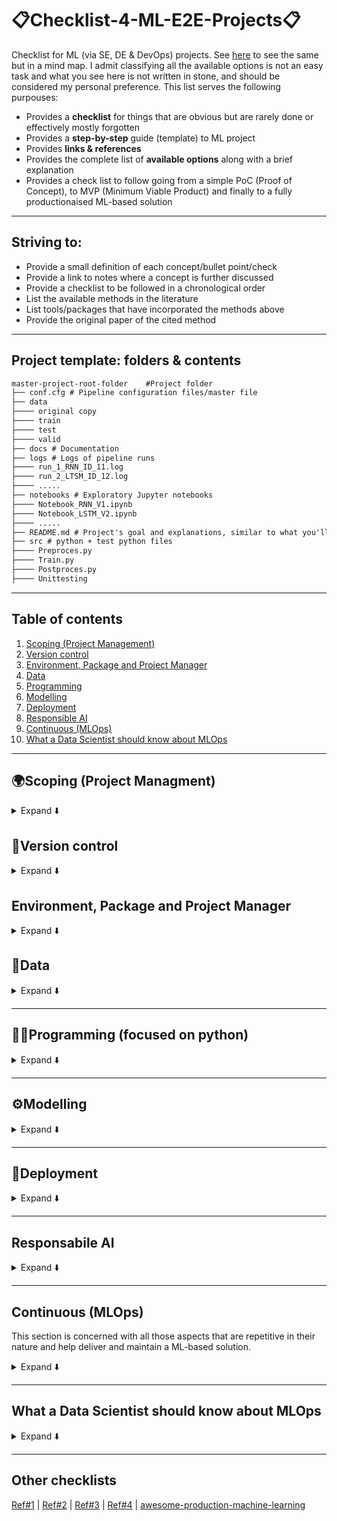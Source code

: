#  📋Checklist-4-ML-E2E-Projects📋
Checklist for ML (via SE, DE & DevOps) projects. See [here](https://github.com/kyaiooiayk/The-Data-Scientist-Mind-Map) to see the same but in a mind map. I admit classifying all the available options is not an easy task and what you see here is not written in stone, and should be considered my personal preference. This list serves the following purpouses:
- Provides a **checklist** for things that are obvious but are rarely done or effectively mostly forgotten
- Provides a **step-by-step** guide (template) to ML project
- Provides **links & references**
- Provides the complete list of **available options** along with a brief explanation
- Provides a check list to follow going from a simple PoC (Proof of Concept), to MVP (Minimum Viable Product) and finally to a fully productionaised ML-based solution
***

## Striving to:
- Provide a small definition of each concept/bullet point/check
- Provide a link to notes where a concept is further discussed
- Provide a checklist to be followed in a chronological order
- List the available methods in the literature
- List tools/packages that have incorporated the methods above
- Provide the original paper of the cited method
***
  
## Project template: folders & contents

```diff
master-project-root-folder    #Project folder
├── conf.cfg # Pipeline configuration files/master file
├── data
├──── original copy
├──── train
├──── test
├──── valid
├── docs # Documentation
├── logs # Logs of pipeline runs
├──── run_1_RNN_ID_11.log
├──── run_2_LTSM_ID_12.log
├──── .....
├── notebooks # Exploratory Jupyter notebooks 
├──── Notebook_RNN_V1.ipynb
├──── Notebook_LSTM_V2.ipynb
├──── .....
├── README.md # Project's goal and explanations, similar to what you'll find on GitHub
├── src # python + test python files
├──── Preproces.py
├──── Train.py
├──── Postproces.py
├──── Unittesting
```
***

## Table of contents
1. [Scoping (Project Management)](#scoping-project-managment)
2. [Version control](#version-control)
3. [Environment, Package and Project Manager](#environment-package-and-project-manager)
4. [Data](#data)
5. [Programming](#%EF%B8%8Fprogramming-focused-on-python)
6. [Modelling](#modelling)
7. [Deployment](#deployment)
8. [Responsible AI](#responsabile-ai)
9. [Continuous (MLOps)](#continuous-mlops)
10. [What a Data Scientist should know about MLOps](#what-a-data-scientist-should-know-about-mlops)
***

## 🌍Scoping (Project Managment)
<details>
<summary>Expand ⬇️</summary>
<br>

- Frame the problem and look at the big picture    
- 🏦 BI (Business Intelligence) Tools involves the functions, strategies, and tools companies use to collect, process, and analyze data [Ref](https://www.coursera.org/articles/bi-tools). These tools can help framing the problem:
    - [Microsoft Power BI](https://powerbi.microsoft.com/en-us/what-is-power-bi/)
    - [Tableau](https://www.tableau.com/products/desktop)
    - [QlikSense](https://www.qlik.com/us/products/qlik-sense)
    - [Dundas BI](https://insightsoftware.com/dundas/)
    - [Sisense](https://www.sisense.com/)
- ❓ What is the project main objective(s)?
- ❓ Which part of the main objective the ML model(s) is addressing?
- 📈📉 Establish a [baseline](https://blog.ml.cmu.edu/2020/08/31/3-baselines/) against which your ML will be considered successful (an improvement against the baseline)
- ❓ Are there any solutions not based on a ML model? You are likely to be asked to compared your method against some no-ML model!
- ❓ Can How would you solve the problem manually?
    - ✅ Yes, then how would you do it?
    - ❌ No, then something more complex is needed
- Define the objectives in business terms. This involvs choosing the business KPIs (key performance indicators). These are what businesses use to measure the uplift brought in by the ML-based solution.
- 🚔 Now put yourself in the **user seat** and make sure there is an alignment btw business KPIs and those stricly related to the users.
- Think about how the ML soluion will be used
- 📈 Monitor your project's objective(s) over time. Yes, you heard it right; do not monitor only the results. Requirements and project's goal do tend to change over time unfortunately.
- 🗣️ Talk to the domain experts, they are those with the domain knowledge 
- ⚠️ Keep track of what did not work as you develop your ML solution. Knowledge is not only about what worked, but largely what didn't.
- 🔄 Keep in mind that ML solutions are not one-shot solutions. They need to be 1) followed and 2) developed over time
- Tool to manage/projects/people:    
    - [Jira](https://www.atlassian.com/software/jira)
    - [Confluence](https://www.atlassian.com/software/confluence) | [Jira vs. Confluence](https://elements-apps.com/blog/jira-and-confluence/)
    - [Trello](https://trello.com/home)
- <ins>Choose btw these different 3 scenarios</ins> (do not underestimate the importance of this, and this is the reason why it is under scoping and not under data or modelling section):
    - **Data driven**: means the creation of technologies, skills, and an environment by ingesting a large amount of data. This does not mean data centric.
    - **Data centric**: involves systematically altering/improving datasets in order to increase the accuracy of your ML applications.
    - **Model centric**: keep the data the same, and you only improve the code/model architecture. What happens when new data is added or changed? The risk of having a bias-to-that-batch-of-data model is very high. 
    - [Model centric vs. data centric](https://neptune.ai/blog/data-centric-vs-model-centric-machine-learning)
- ❓ Batch vs. real-time inference?
- <ins>Pipeline types:</ins>
  - Data pipeline
  - Model pipeline
  - Serving pipeline
- [List of lessons learnt | Learn from others' mistakes](https://github.com/kyaiooiayk/Awesome-ML-Lessons-Learnt)
</details>

## 💾Version control
<details>
<summary>Expand ⬇️</summary>
<br>

- Decide between GitHub and GitLab
- Create .gitignore file | [Example #1](https://github.com/kyaiooiayk/Git-Cheatsheet/blob/main/.gitignore)
- Configure git Hooks | [Notes](https://github.com/kyaiooiayk/Git-Cheatsheet/tree/main#git-hooks)

</details>
  
## Environment, Package and Project Manager
<details>
<summary>Expand ⬇️</summary>
<br>
  
- Conda | [Notes](https://github.com/kyaiooiayk/Environment-Package-and-Project-Manager)
- pip | [Notes](https://github.com/kyaiooiayk/Environment-Package-and-Project-Manager)
- Poetry | [Notes](https://github.com/kyaiooiayk/Environment-Package-and-Project-Manager)

</details>

## 💽Data
<details>
<summary>Expand ⬇️</summary>
<br>

- How much data do I need?
    - Rule of thumb #1: roughly 10 times as many examples (rows) as there are degrees of freedom (features) | [Ref](https://www.kdnuggets.com/2019/06/5-ways-lack-data-machine-learning.html)
    - If you are bound to a small dataset, this may be good for PoC (Proof of Concept), but for a production-ready model, you'd need many more | [Ref](https://www.kdnuggets.com/2019/06/5-ways-lack-data-machine-learning.html)
- Data sourcing/collection/ingestion:
    - Check legal obligations, and get the authorization if necessary
    - 🌐 Collect your data from the web via scraping | [Notes](https://github.com/kyaiooiayk/Website-Scrapers)
    - Collect data via third party API 
    - Build your own dataset
    - Create/augment your data with some synthetic data generation techniques
    - Dowload some open source. Best resource is probably [Kaggle](https://www.kaggle.com/)
    - Ensure sensitive information is deleted or protected (e.g., anonymised)
- Is the data enough? How do you deal with the lack of data?
    - Try to establish a real data culture within your organization. From now on, you start tracking users.
    - Build a free application and give it away while tacking how others use it. Facebook and Google are not far from this modus operandi.
    - Naive Bayes algorithm is among the simplest classifiers and learns remarkably well from relatively small data sets.
    - Consider using less complex algorithm; for instance limiting the depth of your decision tree.
    - Consider using ensemble method.
    - Consider using linear models such as liner/logistic regression where only linear interaction are modelled.
    - Use transfer learning and this is the de-facto standard for LLM.
    - Consider data augmentation. So for vision taks, you could rotate, scale etc ..
    - ⚠️ Keep in mind that using synthetic data could potentially introduce bias on a real world phenomenon.
- Is data labelling necessary?:
    - ✅ Yes, then is human expertise available? Labelling is expensive as it involves many man hours. Consider automating it as much as you can.
    - ❌ No, then unsupervised learning must be used
- Data versioning. Available tools:
    - [DVC](https://dvc.org/) | [Notes](https://github.com/kyaiooiayk/MLOps-Machine-Learning-Operations/tree/master/tutorials/VCS/DVC)
    - [DAGsHub](https://dagshub.com/)
    - [Activeloop](https://www.activeloop.ai/)
    - [Modelstore](https://modelstore.readthedocs.io/en/latest/)
    - [ModelDB](https://github.com/VertaAI/modeldb/)
- ❓ Is there a data bias?
    - ✅ Yes, take action
    - ❌ No, proceed
- Keep a copy of the original unclean data where possible.
- Data ingestion/wrangling:
    - 🐼 [Pandas](https://pandas.pydata.org/) for dataset < 32Gb. For dataset that do not fit in memory you can load different chucks at the time | [Notes](https://github.com/kyaiooiayk/Pandas-Notes)
    - 🐻‍❄️ [Polars](https://github.com/pola-rs/polars) an optimised version of Pandas.
    - [Dask](https://www.dask.org/) for dataset 1Gb-100Gb | [Notes](https://github.com/kyaiooiayk/Dask) 
    - ✨[PySpark](https://spark.apache.org/docs/latest/api/python/) for dataset >100 Gb | [Notes](https://github.com/kyaiooiayk/pySpark-Notes)
    - 🏹 [Apache PyArrow](https://arrow.apache.org/docs/python/index.html) is a cross-language development platform for in-memory data. It is a good option when data is stored in many components, for example, reading a parquet file with Python (pandas) and transforming to a Spark dataframe, Falcon Data Visualization or Cassandra without worrying about conversion. [Ref](https://towardsdatascience.com/a-gentle-introduction-to-apache-arrow-with-apache-spark-and-pandas-bb19ffe0ddae)
    - 🧱 [Databricks](https://www.databricks.com/) develops a web-based platform for working with Spark, that provides automated cluster management and IPython-style notebooks. | [Databricks vs. Azure databricks](https://www.websitebuilderinsider.com/is-azure-databricks-same-as-databricks/)
- Data cleaning
  - A comprehensive guide to bad quality data scenarios can be found [here](https://github.com/Quartz/bad-data-guide)
  - [cleanlab](https://github.com/cleanlab/cleanlab) automatically detects problems in a ML dataset. This data-centric AI package facilitates machine learning with messy, real-world data by providing clean labels for robust training and flagging errors in your data.
- Data labeling
- Data validation. Establish a data schema which helps validate the data. Especially for [concept drift](https://machinelearningmastery.com/gentle-introduction-concept-drift-machine-learning/). Some commercial tools are:
    - [Pandera](https://pandera.readthedocs.io/en/stable/) | [Notes](https://github.com/kyaiooiayk/MLOps-Machine-Learning-Operations/tree/master/tutorials/Data_validation/Pandera)
    - [Great Expectations](https://greatexpectations.io/) | [Notes](https://github.com/kyaiooiayk/MLOps-Machine-Learning-Operations/tree/master/tutorials/Data_validation/Great_expectations)
- 💽 Data storage:
    - Structured data: SQL. RDB (relational database) is a database that stores data into tables with rows and columns. To be able to process SQL queries on huge volumes of data that is stored in Hadoop cluster, specialised tools are needed. Here are some options:
        - 🐝 [Hive](https://hive.apache.org/) | [Notes](https://github.com/kyaiooiayk/MLOps-Machine-Learning-Operations/blob/master/tutorials/Hive.md) (twice as popular as Pig and developed by Facebook). Hive provides SQL type querying language for the ETL purpose on top of Hadoop file system. 
        - 🐷 [Pig](https://pig.apache.org/) (less popular than Hive)
        -  🦌 [Impala](https://impala.apache.org/docs/build/html/topics/impala_langref.html) | [Hive vs. Impala](https://www.tutorialspoint.com/impala/impala_overview.htm)
    - Unstructured data: NoSQL
- Data file format | [Notes](https://github.com/kyaiooiayk/Data-Format-Notes)
  - CSV (Comma Separated Values) is a row-based file format storage.
  - JSON (JavaScript Object Notation) is language agnostic and supports a number of data types which includes list, dictionary, string, integer, float, boolean, Null.
  - YAML (Yet Another Markup Language) is a human-readable data-serialisation language. It is commonly used for configuration files and in applications where data is being stored or transmitted.  Both JSON and YAML are developed to provide a human-readable data interchange format
  - Parquet is a column-based file format storage and is good for storing big data of any kind (structured data tables, images, videos, documents).
  - XML (Extensible Markup Language)is exclusively designed to send and receive data back and forth between clients and servers.
- Data transformation
- What is EDA?
  - Explore the data to gain insights: Do I have the right signals for the model?
  - Identify the feasibility of the project: Is it possible to deliver a solution using the data I have?
  - Craft a story: Can I reveal useful patterns in the data to the stakeholder?
- What to do in a EDA (Exploratory Design Analysis)?
    - Type (categorical, int/float, bounded/unbounded, text, structured, etc.)
    - % of missing values
    - Noisiness and type of noise (stochastic, outliers, rounding errors, etc.)
    - Type of distribution (Gaussian, uniform, logarithmic, etc.)
    - Study the correlations between features and targets
        - If no method shows some sort of correlation btw features and targets, then you may want to study the problem harder!
    - Document in a report what you have learnt
- Data cleaning:
    - Are the any outliers? If yes, ask yourself why.
    - Fill in missing values via some imputation strategies. Treat your data transformation choices as hyperparameters, especially when you are not sure about them (e.g., replace with zero, mean, meadina or just drop the rows?):
        - Zero, mean or median
        - Drop row values or the entire columns if too many row values are missing
- Features scaling:
    - If a deep learning application this is almost certaintly done. If you have two options here:
      - Min/max scaling
      - Mean/std scaling
    - If not a DL application it depends. For instance model based on decision trees are insensitive to features scaling.
- <ins>Feature engineering</ins> | [Notes](https://drive.google.com/drive/u/2/folders/1ABSeXMUvG-AbFcxvFxJ0J0xpFDYUuA21) | [Tutorials](https://github.com/kyaiooiayk/Feature-Correlation-Selection-Importance-Engineering-Notes):
    - Discretize continuous features
    - Add transformations like: log(x), sqrt(x), x^2, etc...
    - Aggregate features into common bin
- <ins>Dashboard</ins>:
    - Bokeh
    - Plotly
- <ins>Data splitting</ins> | [Notes](https://drive.google.com/drive/u/1/folders/1flGUtgLDQsC3FyK9Nm-aafoSEDMNj5Ir):
    - Large dataset (CV may not be necessary):
        - Train
        - Test: (no data snooping!)
    - Small dataset (use CV while testing):
        - Train
        - Test: (no data snooping!)
        - Validation
    - No data or only a handful of examples. Enough/handful means some in order to get a sense of the problem specification but too few to train an algorithm). Consider these options:
      - A literature review
      - Analyse what others have done may give you a sense of what’s feasible.
- Build an ETL/ELT (Extra, Transform & Load) pipeline | [Notes](https://github.com/kyaiooiayk/ETL-and-ML-Pipelines-Notes/blob/main/README.md):
    - **ETL** is best used for on-premise data that needs to be structured before uploading it to a relational data warehouse. This method is typically implemented when datasets are small and there are clear metrics that a business values because large datasets will require more time to process and parameters are ideally defined before the transformation phase.
    - **ELT** is best suited for large volumes of data and implemented in cloud environments where the large storage and computing power available enables the data lake to quickly store and transform data as needed. ELT is also more flexible when it comes to the format of data but will require more time to process data for queries since that step only happens as needed versus ETL where the data is instantly queryable after loading.
</details>

***

## 🧑‍💻️Programming (focused on python)
<details>
<summary>Expand ⬇️</summary>
<br>

- [DRY](https://www.earthdatascience.org/courses/earth-analytics/automate-science-workflows/write-efficient-code-for-science-r/) - Don't repeat yourself. If you find yourself writing the same code more than twice. Modularise it and save it in a repo, for yourself in the next project and colleagues.
- [SOLID](https://en.wikipedia.org/wiki/SOLID): is a mnemonic acronym for five design principles intended to make object-oriented designs more understandable, flexible, and maintainable.
  - The Single-responsibility principle: "There should never be more than one reason for a class to change."[5] In other words, every class should have only one responsibility.
  - The Open–closed principle: "Software entities ... should be open for extension, but closed for modification."[7]
  - The Liskov substitution principle: "Functions that use pointers or references to base classes must be able to use objects of derived classes without knowing it."[8] See also design by contract.[8]
  - The Interface segregation principle: "Clients should not be forced to depend upon interfaces that they do not use."[9][4]
  - The Dependency inversion principle: "Depend upon abstractions, [not] concretions."[10][4]
- <ins>OOP (Object-Oriented Programming)</ins>:
  - Inheritance vs. composition: 'is-a' vs. 'has-a' relationship | [Tutorial](https://github.com/kyaiooiayk/Python-Programming/blob/main/tutorials/Composition%20vs.%20inheritance.ipynb)
- <ins>Code release</ins>:
    - Major
    - Minor
    - Patch
- <ins>Code versionning</ins>:
    - [GitHub](https://github.com/) | [Notes](https://github.com/kyaiooiayk/Git-Cheatsheet)
    - [GitLab](https://about.gitlab.com/) GitHub and GitLab are remote server repositories based on GIT. GitHub is a collaboration platform that helps review and manage codes remotely. GitLab is the same but is majorly focused on DevOps and CI/CD. 
    - [Jenkins](https://www.jenkins.io/) | [Notes](https://github.com/kyaiooiayk/MLOps-Machine-Learning-Operations/tree/master/tutorials/Jenkins)
    - [CircleCI](https://circleci.com/)
    - [Travis CI](https://www.travis-ci.com/)
- <ins>Production-grade code</ins> | [Notes](https://github.com/kyaiooiayk/Awesome-Python-Programming-Notes/tree/main/tutorials/Production-grade%20code):
    - **Factory Pattern** is used to decouple data IO, or in other words the data sources (SQL, pandas etc ..)
    - **Strategy Pattern** is used to decouple algorithms.
    - **Adapter Pattern** is used to decouple external services.
- <ins>Python style guide</ins>
  - [Google Python Style Guide](https://google.github.io/styleguide/pyguide.html#Threading)
  - [Python code style guidelines](https://github.com/kyaiooiayk/Awesome-Python-Programming-Notes/blob/main/tutorials/Code_style.md)
- <ins>Linters & Formatter | [Notes #1](https://github.com/kyaiooiayk/Python-Programming/blob/main/tutorials/Code_style.md) | [Notes #2](https://inventwithpython.com/blog/2022/11/19/python-linter-comparison-2022-pylint-vs-pyflakes-vs-flake8-vs-autopep8-vs-bandit-vs-prospector-vs-pylama-vs-pyroma-vs-black-vs-mypy-vs-radon-vs-mccabe/)</ins>:
    - [Pylint](https://pypi.org/project/pylint/) is a static code analyser for Python 2 or 3. it analyses your code without actually running it. It checks for errors, enforces a coding standard, looks for code smells, and can make suggestions about how the code could be refactored. | [Why no one uses Pylint](https://pythonspeed.com/articles/pylint/). Install it with `pip install pylint`. Usage: `pylint file.py --errors-only --disable=C,R` or `pylint file.py --errors-only --disable=C,R`
    - Pyflakes
    - autopep8
    - Bandit
    - Prospector
    - Pylama
    - Pyroma
    - [Mypy](https://mypy.readthedocs.io/en/stable/) is an optional static type checker for Python that aims to combine the benefits of dynamic (or "duck") typing and static typing. Mypy combines the expressive power and convenience of Python with a powerful type system and compile-time type checking. 
    - Radon
    - mccabe 
    - [Black](https://black.readthedocs.io/en/stable/) is essentially an autoformatter.
    - [pycodestyle](https://pypi.org/project/pycodestyle/) is similar to black but the big difference between black and pycodestyle is that black does reformat your code, whereas pycodestyle just complains.
    - [Flake8](https://flake8.pycqa.org/en/latest/) does much more than what black does. Flake8 is very close to be perfectly compatible with black.
    - ⭐️[Ruff](https://beta.ruff.rs/docs/) An extremely fast Python linter, written in Rust. Ruff can be used to replace Flake8 (plus dozens of plugins), isort, pydocstyle, yesqa, eradicate, pyupgrade, and autoflake, all while executing tens or hundreds of times faster than any individual tool.
- <ins>Production Code (How maintainable is it?)</ins>:
    - **Refactoring** aims to revisit the source code in order to improve operation without altering functionality. | [Notes](https://github.com/kyaiooiayk/Awesome-Python-Programming-Notes/tree/main/tutorials/Production-grade%20code)     
- <ins>Code optimisation (How fast is it?)</ins>:
    - **Profilers** are tools  that aim to assess the space or time complexity of a program, the usage of particular instructions, or the frequency and duration of function calls. | [Notes on how to profile parallel jobs](https://github.com/kyaiooiayk/High-Performance-Computing-in-Python/tree/master/tutorials/Profiling_SKLearn_Parallel_Jobs) | [Notes on how to profile on jupyter notebook](https://github.com/kyaiooiayk/High-Performance-Computing-in-Python/blob/master/tutorials/Code_profiling.ipynb)
    - **Caching** consists in keeping recently (or frequently) used data in a memory location that has cheap and fast access for repeated queries. | [Notes](https://github.com/kyaiooiayk/High-Performance-Computing-in-Python/blob/master/tutorials/Caching.ipynb)
    - **Multi-threading** [Tutorials](https://github.com/kyaiooiayk/High-Performance-Computing-in-Python/tree/master/tutorials) | [Notes](https://drive.google.com/drive/u/1/folders/13mzxrofldkbdgF_eT5EPZ1cEiCgOT78d)
    - **Multi-processing** [Tutorials](https://github.com/kyaiooiayk/High-Performance-Computing-in-Python/tree/master/tutorials) | [Notes](https://drive.google.com/drive/u/1/folders/13mzxrofldkbdgF_eT5EPZ1cEiCgOT78d)
    - **Cython** [Note](https://github.com/kyaiooiayk/High-Performance-Computing-in-Python/tree/master/tutorials)
    - **Numba** [Note](https://github.com/kyaiooiayk/High-Performance-Computing-in-Python/tree/master/tutorials)
    - **Scoop** [Note](https://github.com/kyaiooiayk/High-Performance-Computing-in-Python/tree/master/tutorials)
- <ins>Code testing</ins>:
    - [Unittesting](https://docs.python.org/3/library/unittest.html) | [Notes](https://github.com/kyaiooiayk/Python-Programming/tree/main/tutorials/Unittesting) Unit tests point to a specific issue that requires fixing. 
    - [Doctest](https://docs.python.org/3/library/doctest.html#module-doctest) | is a module considered easier to use than the unittest, though the latter is more suitable for more complex tests. doctest is a test framework that comes prepackaged with Python. | [Notes](https://github.com/kyaiooiayk/Python-Programming/tree/main/tutorials/Doctest)
    - [Functional testing](https://brightsec.com/blog/unit-testing-vs-functional-testing/) checks the entire application thus, it mainly indicates a general issue without pointing out a specific problem.
    - TDD (Test Driven Development) is a software development method where you define tests before you start coding the actual source code.
 | [Notes](https://github.com/kyaiooiayk/Python-Programming/blob/main/tutorials/Test-driven%20Development%20(TDD)/README.md)
- <ins>Code obfuscation | [Notes](https://github.com/kyaiooiayk/Python-Source-Code-Obfuscation/edit/main/README.md)</ins>:
    - [pyarmor](https://pypi.org/project/pyarmor/) - It provides full obfuscation with hex-encoding; apparently doesn’t allow partial obfuscation of variable/function names only.
    - [python-minifier](https://pypi.org/project/python-minifier/) — It minifies the code and obfuscates function/variable names. 
    - [pyminifier](https://pypi.org/project/pyminifier/) - It does a good job in obfuscating names of functions, variables, literals; can also perform hex-encoding (compression) similar as pyarmor. Problem: after obfuscation the code may contain syntax errors and not run.
    - [cython](https://cython.org/) - Cython is an optimising static compiler that takes your .py modules and translates them to high-performant C files. Resulting C files can be compiled into native binary libraries with no effort. When the compilation is done there’s no way to reverse compiled libraries back to readable Python source code. What distinguishes this option from the other is that this can be used is to make your code run faster rather than obfuscating it.
- <ins>Code shipping</ins>:
    - Maven : it is used to create deployment package.
    - Containersition with [Docker](https://www.docker.com/) | [Notes](https://github.com/kyaiooiayk/Docker-Notes) is the golden and widespread standard
- <ins>Code packaging</ins> is the action of creating a package out of your python project wiht the intent to distribute it. This consists in adding the necessary files, structure and how to build the package. Further one can also upload it to the Python Package Index (PyPI). | [Notes](https://github.com/kyaiooiayk/Python-project-template/blob/main/README.md)
    
</details>

***

## ⚙️Modelling
<details>
<summary>Expand ⬇️</summary>
<br>

- 📖 Read about the topic/field you are building a ML solution for
- ❓ How should you frame this problem supervised/unsupervised)?
- ❓ How is the data coming in: online/offline?
- Get a feeling of what the SOTA (State Of The Art)
- List the assumptions you or others have made so far
- <ins>Although this checklist is heavily focused on ML-based model, consider the following</ins>:
  - Build a heuristic model. This can be used as a back-up solution to fall to and an easy one to explain.
  - Build a statistical model. Although, this is said not to scale well for large data, there is still room for some experimentation.
  - Buil a ML model. Yes, I am aware of the fact that some ML solution are simply best in class (see CV) and building other model is simple not worth your time!
  - Build a hybrid model if possible. Reality is never black and white, it's a mix!
- Keep track of your model versions
- Select what the feature(s) vs. target(s) are
-  🐣 Is a base model available (at the beginning)?
  - Yes, consider it and benchmark any future models against it
  - No, create one and benchmark any future models against it
- Keep track of your model dependencies
- <ins>Feature selection</ins>:
    - ❓ Can a domain expert help me determine which features are relevant?
    - Let the model decide which feature is important; after you can remove it to make the model more efficient
- How should performance be measured? This means choosing the model metrics (Not model objective function and not necessarily KPIs!)
  - Objective function is a function you ae trying to minimise via some optimisation algorithm
  - Model metrics can be very different from what the objective function
- Is the performance measure aligned with the business objective?
    - ✅ Yes, non techical people / higher level managment will be able to follow the development
    - ❌ No, then ask why? It is fine, but it necessay to find a proxy to link technical and business metrics
- <ins>Choose a model(s)</ins>:
    - First scenario: there are plenty of SOTA options and these are cheap to run. One option would be to explore many different models and short-list the best ones.
    - Second scenario: there are much less SOTA options and these are expesnive to run. This is especially true for DL model. One option would be to concentrate on one of them.
- <ins>Choose a framework</ins>:
    - Non Deep Learning:
        - [Scikit-Learn](https://scikit-learn.org/stable/#)
        - XGBoost
        - LightGBM
        - [CatBoost](https://catboost.ai/) is an open-source software library developed by Yandex. It provides a gradient boosting framework which among other features attempts to solve for Categorical features using a permutation driven alternative compared to the classical algorithm.
    - Deep Learning:
        - [TensorFlow](https://www.tensorflow.org/) is a free and open-source software library for machine learning and artificial intelligence. It can be used across a range of tasks but has a particular focus on training and inference of deep neural networks | [Tutorials&Notes](https://github.com/kyaiooiayk/TensorFlow-TF-Notes)
        - [KERAS](https://keras.io/) It is a wrapper over TF. Most of the model in TF1/2 are implemented in KERAS. Keras is an API designed for human beings, not machines. Keras follows best practices for reducing cognitive load: it offers consistent & simple APIs, it minimizes the number of user actions required for common use cases, and it provides clear & actionable error messages. It also has extensive documentation and developer guides. | [Tutorials&Notes](https://github.com/kyaiooiayk/Keras-Notes)
        - [PyTorch](https://pytorch.org/)
        - [PyTorch Lightning](https://www.pytorchlightning.ai/) is built on top of ordinary (vanilla) PyTorch. The purpose of Lightning is to provide a research framework that allows for fast experimentation and scalability, which it achieves via an OOP approach that removes boilerplate and hardware-reference code.
        - [JAX](https://jax.readthedocs.io/en/latest/notebooks/quickstart.html) is a GPU/TPU-accelerated version of NumPy. It vectorises a Python function and handle all the derivative calculations on said functions. It has a JIT (Just-In-Time) component that takes your code and optimizes it for the XLA compiler, resulting in significant performance improvements over TensorFlow and PyTorch. | [Tutorials&Notes](https://github.com/kyaiooiayk/JAX-Notes)
- <ins>Model versioning</ins>. Available tools:
    - [Hydra](https://hydra.cc/) | [Notes](https://github.com/kyaiooiayk/MLOps-Machine-Learning-Operations/tree/master/tutorials/VCS/Hydra) is a framework to configure complex applications. Effectively, it is used to read in YMAL configuration files.
- <ins>Model training</ins>:
    - On premesis
    - On the cloud which means using cluster machines on the cloud. **Bare-metal** cloud is a public cloud service where the customer rents dedicated hardware resources from a remote service provider, without (hence bare) any installed operating systems or virtualization infrastructure. You have three options:
        - [AWS (Amazon Web Services)](https://aws.amazon.com/?nc2=h_lg) | [Notes](https://github.com/kyaiooiayk/MLOps-Machine-Learning-Operations/tree/master/tutorials/AWS)
        - [Microsoft Azure](https://azure.microsoft.com/en-gb/)
        - [GCP (Google Cloud Platform)](https://cloud.google.com/)
- <ins>Model CV (Cross Valisation)</ins> | [Notes](https://drive.google.com/drive/u/1/folders/1flGUtgLDQsC3FyK9Nm-aafoSEDMNj5Ir) | [Paper](https://arxiv.org/pdf/2108.02497.pdf)
- <ins>Model hyperparameters</ins> | [Notes](https://drive.google.com/drive/u/1/folders/1flGUtgLDQsC3FyK9Nm-aafoSEDMNj5Ir) | [Paper](https://arxiv.org/pdf/2003.05689.pdf):
    - Methods:
        - Grid search: doable when the parameters are small 
        - Random search: preferred over random search over grid search
        - Successive halving
        - BOHB
        - Bayesian optimisation: preferred if training is very long | [Ref](https://goo.gl/PEFfGr)
    - Tools:
        - [Ray Tune](https://docs.ray.io/en/latest/tune/index.html) is a Python library for fast hyperparameter tuning at scale. | [Paper](https://arxiv.org/abs/1807.05118)
        - [Optuna](https://optuna.org/) is an open source hyperparameter optimization framework to automate hyperparameter search. It is framework agnostic you can use it with any machine learning or deep learning framework. | [Paper](https://dl.acm.org/doi/10.1145/3292500.3330701)
    - Don'ts:
        - Once you are confident about your final model, measure its performance on the test set to estimate the generalization error. Don't tweak your model after measuring the generalization error: you would just start overfitting the test set. This is very hard in practice to enforce. Resist the temptation!
- <ins>Model evaluation</ins> | [Article](https://arxiv.org/pdf/2108.02497.pdf):
  - Model is not doing well on the training set:
    - Model has enough capacity: that’s a strong sign that the input features do not contain enough information to predict y. If you can’t improve the input features x, this problem will be hard to crack.
    - Model does not have enough capacity: increase the capacity, this could be adding more layers or nodes in a MLP or increasin the number of trees in a gradient-boosted model
  - Model is doing well on the training set but not the test set, there’s still hope. Plotting a learning curve (to extrapolate how performance might look with a larger dataset) and benchmarking human-level performance (HLP) can give a better sense of feasibility.
  - Model does does well on the test set, then the question still remains open whether it will generalize to real-world data. Do extra checks.
- <ins>Experiment tracking/monitoring</ins> allows us to manage all the experiments along with their components, such as parameters, metrics, and more. It makes easier to track the evolution of your model as learn more and more about the problem. Here are some available tools:
  - [MLFlow](https://mlflow.org/) is an open source project that offers experiment tracking and multiframe‐work support including Apache Spark, but limited workflow support. If you need a lightweight, simple way to track experiments and run simple workflows, this may be a good choice.
  - [Comet ML](https://www.comet.com/site/) 
  - [Neptune](https://neptune.ai/)
  - [Weights and Biases](https://wandb.ai/site) is a developer-first MLOps platform. Build better models faster with experiment tracking, dataset versioning, and model management.
  - [TensorBoard](https://www.tensorflow.org/tensorboard)
- <ins>Modell complexity</ins>: O(N^3) | O(LogN) | O(N) | [Notes](https://drive.google.com/drive/u/1/folders/1-G4Ct4iMPd7T2W-gW75eBKtuiJ37hyJj) | [Tutorials](https://github.com/kyaiooiayk/Python-Programming/tree/main/tutorials/Algorithms)
  - Space cmoplexity: storage and this generally referr to the RAM requied
  - Time complexity: this is generally related to metric such as latency
- <ins>Model selection:</ins> (essentially what if two models are indistringuishable from an accuracy PoC) | [Article](https://arxiv.org/pdf/1811.12808.pdf):
  - Check cost to train
  - Check which one is the simplest to understand
  - Check which one is the simplest to deploy
  - Check which one is the most robust
  - Give a tolerance also to metrics, essentially which are the  extrema within which two models are essentially the same from a pure metrics PoV?
- <ins>Model inference:</ins>
    - on CPUs
    - on GPUs
    - on TPUs
- <ins>Business requirements</ins>:
  - Load
  - Latency
  - Throughput
  - Storage
- <ins>Latency vs. throughput</ins>:
    - If our application requires **low latency**, then we should deploy the model as a real-time API to provide super-fast predictions on single prediction requests over HTTPS.
     - For **less-latency-sensitive** applications that require high throughput, we should deploy our model as a batch job to perform batch predictions on large amounts of data.
- <ins>Model serialisation (aka model persistence)/deserialisation</ins>. Serialisation is the process of translating a data structure or object state into a format that can be stored or transmitted and reconstructed later. | [Notes](https://github.com/kyaiooiayk/MLOps-Machine-Learning-Operations/tree/master/tutorials/Model_Serialisation) | Some of the formats used are: 
    - hdf5
    - dill
    - joblib
    - pickle
    - [ONNX](https://onnx.ai/) changes the paradigm in the sense that it aims to store the instructions to replicate the NN model. This allows to train your model in PT and run inference on TF. | [Notes](https://github.com/kyaiooiayk/MLOps-Machine-Learning-Operations/tree/master/tutorials/Model_Serialisation)
- <ins>Model optimisation</ins> | [Notes](https://github.com/kyaiooiayk/Cheap-ML-models):
    - Quantisation
    - Pruning
    - Teacher-student models
    - [ONNX](https://onnx.ai/) is an open file format to store (trained) machine learning models/pipelines containing sufficient detail (regarding data types etc.) to move from one platform to another. | [Notes](https://github.com/kyaiooiayk/MLOps-Machine-Learning-Operations/tree/master/tutorials/Model_Serialisation)
- <ins>Reporting results</ins>:
    - Tell a story with data | [Ref](https://pbs.twimg.com/media/E-C33uFWUAA2UiD?format=jpg&name=large)
    - List your assumptions and your system's limitations.
    - Explain why your solution achieves the business objective.
    - Describe lessons learnt: what did not work is as much valuable as what did.
- Keep in mind that your production model will likely be changed in the future, thus think re-trainig scheduling.

</details>

***

## 🚢Deployment
<details>
<summary>Expand ⬇️</summary>
<br>

- <ins>Container registry</ins>:  is a place to store container images. Hosting all the images in one stored location allows users to commit, identify and pull images when needed. There are many tools/services that can store the container images:
    - [Docker Hub](https://hub.docker.com/)
    - [Amazon Elastic Container Registry (ECR)](https://aws.amazon.com/ecr/)
    - [JFrog Container Registry](https://jfrog.com/container-registry/)
    - [Google Container Registry](https://cloud.google.com/container-registry)
    - [Azure container Registry](https://azure.microsoft.com/en-in/products/container-registry/#features)
- <ins>Deplyoing vs. serving [Ref](https://stackoverflow.com/questions/67018965/what-is-the-difference-between-deploying-and-serving-ml-model)</ins>
  - Deploying is the process of putting the model into the server. 
  - Serving is the process of making a model accessible from the server (for example with REST API or web sockets).
  - Both deployment and serving can have REST API (or endpoint). Deployment doesn't necessarily require a REST API (an API would be sufficient).
- <ins>Serveless deployment</ins>. Serverless” doesn’t mean there is no server, it just means that you don’t care about the underlying infrastructure for your code and you only pay for what you use. 
  - [AWS Lambda Functions](https://aws.amazon.com/lambda/) | [Notes&Tutorials](https://github.com/kyaiooiayk/MLOps-Machine-Learning-Operations/tree/master/tutorials/AWS/AWS_Lambda)
  - [Google Cloud Functions](https://cloud.google.com/functions/)
  - [Azure Functions](https://azure.microsoft.com/en-us/products/functions/)
  - [IBM Cloud Functions](https://www.ibm.com/cloud/functions)
- <ins>RESTful API</ins>:
    - Django
    - [[Flask](https://flask.palletsprojects.com/en/2.1.x/) | [Notes](https://github.com/kyaiooiayk/Flask-Notes)]
    - [[Node.js]() | Notes]
    - [[Express.js]() | Notes]
    - [[React](https://reactjs.org/) | [Notes](https://github.com/kyaiooiayk/MLOps-Machine-Learning-Operations/tree/master/tutorials/React)]
    - Redis
    - [[FastAPI](https://fastapi.tiangolo.com/) | [Notes](https://github.com/kyaiooiayk/MLOps-Machine-Learning-Operations/tree/master/tutorials/FastAPI)]
    - [[Streamlit](https://streamlit.io/) | [Notes](https://github.com/kyaiooiayk/MLOps-Machine-Learning-Operations/tree/master/tutorials/Streamlit)]
    - [[Electron](https://www.electronjs.org/) | [Notes](https://github.com/kyaiooiayk/MLOps-Machine-Learning-Operations/tree/master/tutorials/Electron.md)]
    - [[Dash](https://plotly.com/building-machine-learning-web-apps-in-python/)]
    - [[Gradio](https://github.com/gradio-app/gradio)]
- <ins>Service end point</ins>:
    - [FastAPI](https://fastapi.tiangolo.com/): fast and a good solution for testing, has limitation when it comes to clients' request workload
    - [Flask](https://flask.palletsprojects.com/en/2.2.x/): it is less complex but not as complete as Dijango
    - [Django](https://www.djangoproject.com/): for most advanced stuff
- <ins>Public server deployment</ins>:
    - [Heroku](https://www.heroku.com/) | [Notes](https://github.com/kyaiooiayk/MLOps-Machine-Learning-Operations/tree/master/tutorials/Heroku) - allows access directly to your GitHub account
    - [PythonAnywhere](https://www.pythonanywhere.com/) | [Notes](https://github.com/kyaiooiayk/MLOps-Machine-Learning-Operations/tree/master/tutorials/pythonanywhere) - does not allow access directly to your GitHub account
    - [Netlify](https://www.netlify.com/) | [Notes](https://github.com/kyaiooiayk/MLOps-Machine-Learning-Operations/tree/master/tutorials/Netlify.md) - allows access directly to your GitHub account
- <ins>Servers</ins>:
    - [uWSGI](https://uwsgi-docs.readthedocs.io/en/latest/) stands for Web Server Gateway Interface and is an application server that aims to provide a full stack for developing and deploying web applications and services. It is named after the Web Server Gateway Interface, which was the first plugin supported by the project.
    - [Nginx](https://www.nginx.com/) is a web server that can also be used as a reverse proxy (which provides a more robust connection handling), load balancer, mail proxy and HTTP cache.
- <ins>Serving patters</ins>:
    - Canary
    - Green/blue
- <ins>Monitoring</ins>:
    - Latency
    - Throughput
    - IO
    - Memory
    - Uptime: system reliability
    - Load testing: Apache Jmeter
- <ins>[Kubernets](https://kubernetes.io/) | [Notes](https://github.com/kyaiooiayk/Kubernetes-Notes) cluster</ins>:
    - Cloud vendors have their own application to interfeace with Kunernetes:
        - EKS by Amazon
        - AKS by Microsoft
        - GKS by Google
    - If you want to run Kubernets on your local machine (generally this is done to quickly test everything is OK):
        - [minikube](https://minikube.sigs.k8s.io/docs/)
        - [kind](https://kind.sigs.k8s.io/)
        - [k3s](https://k3s.io/) 
    - Other rchestration tools:
        - [Argo Workflows](https://github.com/argoproj/argo-workflows) an open-source container-native workflow engine for orchestrating parallel jobs on Kubernetes.

</details>

***

## Responsabile AI
<details>
<summary>Expand ⬇️</summary>
<br>

- 👩 Explainability | [Tutorials](https://github.com/kyaiooiayk/Explainable-AI-xAI-Notes) | [Notes](https://drive.google.com/drive/u/1/folders/1YTvctHR28vG2zBrSPpq5I1JcbV--FS6v)
    - SHAP
- 🔐 Security
- ⚖️ Fairness
- 👮‍♀️ Auditability
- What-if-tool
- 🔐 Ensure sensitive information is deleted or protected (e.g., anonymised)
- Encryption
- Data governace policy as a series of step-by-step procedures
- How to detect data anomalies (this is not data cleaning; It is more something done on purpouse to change the data):
  - [Benford's Law](https://en.wikipedia.org/wiki/Benford%27s_law) is a theory which states that small digits (1, 2, 3) appear at the beginning of numbers much more frequently than large digits (7, 8, 9). In theory Benford's Law can be used to detect anomalies in accounting practices or election results, though in practice it can easily be misapplied. If you suspect a dataset has been created or modified to deceive, Benford's Law is an excellent first test, but you should always verify your results with an expert before concluding your data have been manipulated.

</details>

***


## Continuous (MLOps)
This section is concerned with all those aspects that are repetitive in their nature and help deliver and maintain a ML-based solution. 
<details>
<summary>Expand ⬇️</summary>
<br>

- <ins>Continuous:</ins>
  - Testing
  - Continuous integration is about how the project should be built and tested in various runtimes, automatically and continuously.
  - Continuous deployment is needed so that every new bit of code that passes automated testing can be released into production with no extra effort. 
  - Training is about re-training the model when a trigger monitoring the model's performance is activated.
  - Delivery
- <ins>Monitoring</ins>: systems can help give us confidence that our systems are running smoothly and, in the event of a system failure, can quickly provide appropriate context when diagnosing the root cause. Here is a list of available tools:
  - [Prometheus](https://prometheus.io/)
  - [Grafana](https://grafana.com/)
  - [Fiddler](https://www.fiddler.ai/ml-model-monitoring)
  - [EvidentlyAI](https://www.evidentlyai.com/)
  - [Kibana](https://www.elastic.co/kibana/)
- <ins>Tools for CI/CD</ins> | [Tools comparison](https://neptune.ai/blog/continuous-integration-continuous-deployment-tools-for-machine-learning):
    - [GitHub Actions](https://github.com/features/actions) | [Notes](https://github.com/kyaiooiayk/MLOps-Machine-Learning-Operations/blob/master/tutorials/GitHub_Actions.md)
    - [GitLab](https://about.gitlab.com/) GitHub and GitLab are remote server repositories based on GIT. GitHub is a collaboration platform that helps review and manage codes remotely. GitLab is the same but is majorly focused on DevOps and CI/CD. 
- 🤹‍♂ <ins>Orchestration tools</ins>:
    - [Kredo](https://kedro.readthedocs.io/en/stable/introduction/introduction.html) is an open-source Python framework for creating reproducible, maintainable and modular data science code. It borrows concepts from software engineering and applies them to machine-learning code; applied concepts include modularity, separation of concerns and versioning. Kedro is hosted by the LF AI & Data Foundation.
    - [ZenML](https://docs.zenml.io/getting-started/introduction) is an extensible, open-source MLOps framework to create production-ready machine learning pipelines. Built for data scientists, it has a simple, flexible syntax, is cloud- and tool-agnostic, and has interfaces/abstractions that are catered towards ML workflows.
    - [Metaflow](https://docs.metaflow.org/) is a human-friendly Python library that helps scientists and engineers build and manage real-life data science projects. Metaflow was originally developed at Netflix to boost the productivity of data scientists who work on a wide variety of projects from classical statistics to state-of-the-art deep learning.
    - [Kredo vs. ZenML vs. Metaflow](https://neptune.ai/blog/kedro-vs-zenml-vs-metaflow)
    - ⭐[[Apache Airflow](https://airflow.apache.org/) | [Notes](https://github.com/kyaiooiayk/MLOps-Machine-Learning-Operations/tree/master/tutorials/Airflow)] Apache is a very mature and popular option initially developed to orchestrate data engineering and extract-transform-load (ETL) pipelines for analytics workloads. Airflow has expanded into the machine-learning space as a viable pipeline orchestrator. 

</details>

***

## What a Data Scientist should know about MLOps

<details>
<summary>Expand ⬇️</summary>
<br>

This is a super compressed list.
- Version Control
- CI/CD
- Testing can be separated into [4 different stages](https://www.linkedin.com/pulse/qa-testing-what-dev-sit-uat-prod-kavitha-mandli/?trk=public_profile_article_view) — DEV, SIT, UAT User Acceptance Testing) and PROD
- Major cloud computing provide (AWS, GCP, Azure)
- Batch Orchestration (Airflow)
- Load Balancer
- REST API Frameworks: Flask | [Notes](https://github.com/kyaiooiayk/Flask-Notes) , Django, FastAPI | [Notes](https://github.com/kyaiooiayk/MLOps-Machine-Learning-Operations/tree/master/tutorials/FastAPI)
- Non-Relational & Relational Databases | [Notes](https://github.com/kyaiooiayk/MLOps-Machine-Learning-Operations)
- Real-Time Processing (Spark, Kafka)
- Containerisation: Kubernetes | [Notes](https://github.com/kyaiooiayk/Kubernetes-Notes), Docker | [Notes](https://github.com/kyaiooiayk/Docker-Notes)
</details>

***

## Other checklists
[Ref#1](https://github.com/ageron/handson-ml3/blob/main/ml-project-checklist.md) | [Ref#2](https://github.com/RJZauner/machine-learning-project-checklist) | [Ref#3](https://github.com/datastacktv/data-engineer-roadmap) | [Ref#4](https://github.com/igorbarinov/awesome-data-engineering#databases) | [awesome-production-machine-learning](https://github.com/zhimin-z/awesome-production-machine-learning)
